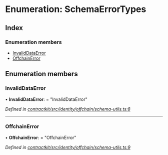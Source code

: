 # Enumeration: SchemaErrorTypes

## Index

### Enumeration members

* [InvalidDataError](_identity_offchain_schema_utils_.schemaerrortypes.md#invaliddataerror)
* [OffchainError](_identity_offchain_schema_utils_.schemaerrortypes.md#offchainerror)

## Enumeration members

###  InvalidDataError

• **InvalidDataError**: = "InvalidDataError"

*Defined in [contractkit/src/identity/offchain/schema-utils.ts:8](https://github.com/celo-org/celo-monorepo/blob/master/packages/contractkit/src/identity/offchain/schema-utils.ts#L8)*

___

###  OffchainError

• **OffchainError**: = "OffchainError"

*Defined in [contractkit/src/identity/offchain/schema-utils.ts:9](https://github.com/celo-org/celo-monorepo/blob/master/packages/contractkit/src/identity/offchain/schema-utils.ts#L9)*
